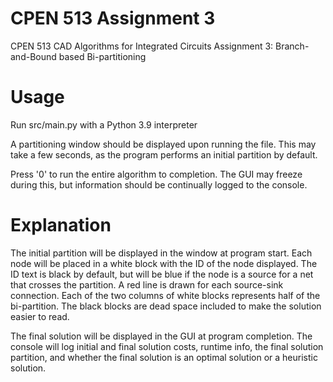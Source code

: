 # CPEN 513 Assignment 3
CPEN 513 CAD Algorithms for Integrated Circuits Assignment 3: Branch-and-Bound based Bi-partitioning

# Usage
Run src/main.py with a Python 3.9 interpreter

A partitioning window should be displayed upon running the file. This may take a few seconds,
as the program performs an initial partition by default. 

Press '0' to run the entire algorithm to completion. The GUI may freeze during this,
but information should be continually logged to the console.

# Explanation
The initial partition will be displayed in the window at program start.
Each node will be placed in a white block with the ID of the node displayed. The ID text is black by default, 
but will be blue if the node is a source for a net that crosses the partition. A red line
is drawn for each source-sink connection. Each of the two columns of white blocks 
represents half of the bi-partition.
The black blocks are dead space included to make the solution easier to read.

The final solution will be displayed in the GUI at program completion. The console will log initial and final solution costs, 
runtime info, the final solution partition, and whether the final solution is an optimal solution or a heuristic solution.
